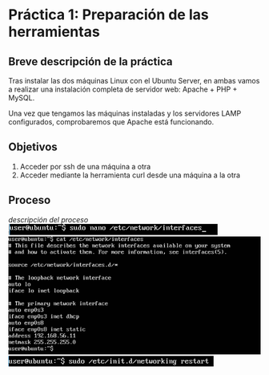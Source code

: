 
# Práctica 1: Preparación de las herramientas
## Breve descripción de la práctica

Tras instalar las dos máquinas Linux con el Ubuntu Server, en ambas vamos a realizar
una instalación completa de servidor web: Apache + PHP + MySQL.

Una vez que tengamos las máquinas instaladas y los servidores LAMP configurados,
comprobaremos que Apache está funcionando.

## Objetivos

1. Acceder por ssh de una máquina a otra
2. Acceder mediante la herramienta curl desde una máquina a la otra

## Proceso
*descripción del proceso*
![imagen](./Imagenes/STEP0.PNG)
![imagen](./Imagenes/STEP1.PNG)
![imagen](./Imagenes/STEP2.PNG)
